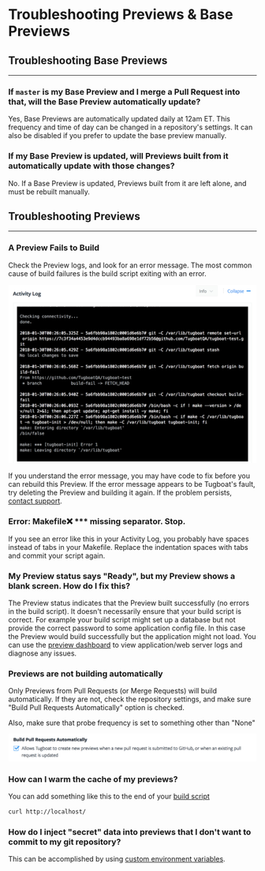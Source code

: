 # Troubleshooting Previews & Base Previews

## Troubleshooting Base Previews
---
### If `master` is my Base Preview and I merge a Pull Request into that, will the Base Preview automatically update?
Yes, Base Previews are automatically updated daily at 12am ET. This frequency and time of day can be changed in a repository's settings. It can also be disabled if you prefer to update the base preview manually.

### If my Base Preview is updated, will Previews built from it automatically update with those changes?
No. If a Base Preview is updated, Previews built from it are left alone, and must be rebuilt manually.


## Troubleshooting Previews
---
### A Preview Fails to Build
Check the Preview logs, and look for an error message. The most common cause of build failures is the build script exiting with an error.

![Failed Build Logs](_images/failed-log.png)

If you understand the error message, you may have code to fix before you can rebuild this Preview. If the error message appears to be Tugboat's fault, try deleting the Preview and building it again. If the problem persists, [contact support](https://tugboat.qa/support).

### Error: Makefile:x: &ast;&ast;&ast; missing separator.  Stop.
If you see an error like this in your Activity Log, you probably have spaces instead of tabs in your Makefile. Replace the indentation spaces with tabs and commit your script again. 

### My Preview status says "Ready", but my Preview shows a blank screen. How do I fix this?
The Preview status indicates that the Preview built successfully (no errors in the build script). It doesn't necessarily ensure that your build script is correct. For example your build script might set up a database but not provide the correct password to some application config file. In this case the Preview would build successfully but the application might not load. You can use the [preview dashboard](/tugboat-dashboard/previews/index.md) to view application/web server logs and diagnose any issues.

### Previews are not building automatically
Only Previews from Pull Requests (or Merge Requests) will build automatically. If they are not, check the repository settings, and make sure "Build Pull Requests Automatically" option is checked.

Also, make sure that probe frequency is set to something other than "None"

![Pull Request Probe](_images/pr-probe.png)

### How can I warm the cache of my previews?
You can add something like this to the end of your [build
script](/build-script/index.md)

```sh
curl http://localhost/
```

### How do I inject "secret" data into previews that I don't want to commit to my git repository?
This can be accomplished by using [custom environment variables](/build-script/custom-environment-variables/).

